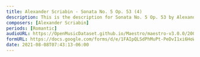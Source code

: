 ```yaml
---
title: Alexander Scriabin - Sonata No. 5 Op. 53 (4)
description: This is the description for Sonata No. 5 Op. 53 by Alexander Scriabin
composers: [Alexander Scriabin]
periods: [Romantic]
audioURL: https://OpenMusicDataset.github.io/Maestro/maestro-v3.0.0/2008/MIDI-Unprocessed_07_R1_2008_01-04_ORIG_MID--AUDIO_07_R1_2008_wav--4.midi
formURL: https://docs.google.com/forms/d/e/1FAIpQLSdPhMuPt-PeDvI1xi6HoWylq_7vh_ZMjcoVa-CWJ9yDRTwi9A/viewform
date: 2021-08-08T07:43:13-06:00
---
```

